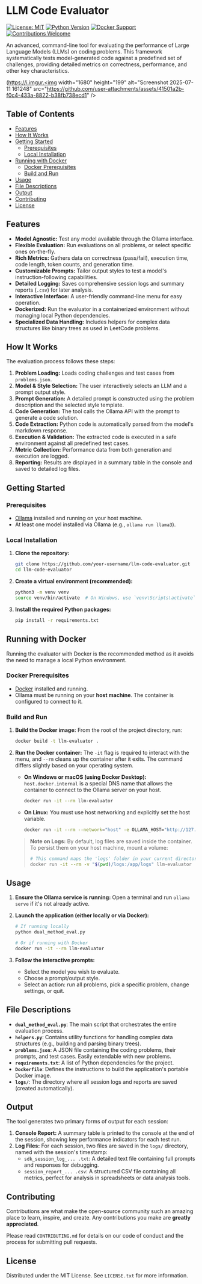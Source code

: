 # LLM Code Evaluator

[![License: MIT](https://img.shields.io/badge/License-MIT-yellow.svg)](https://opensource.org/licenses/MIT)
[![Python Version](https://img.shields.io/badge/python-3.9%2B-blue.svg)](https://www.python.org/downloads/)
[![Docker Support](https://img.shields.io/badge/docker-ready-blue.svg)](https://www.docker.com/)
[![Contributions Welcome](https://img.shields.io/badge/contributions-welcome-brightgreen.svg?style=flat)](./CONTRIBUTING.md)

An advanced, command-line tool for evaluating the performance of Large Language Models (LLMs) on coding problems. This framework systematically tests model-generated code against a predefined set of challenges, providing detailed metrics on correctness, performance, and other key characteristics.

(https://i.imgur.<img width="1680" height="199" alt="Screenshot 2025-07-11 161248" src="https://github.com/user-attachments/assets/41501a2b-f0c4-433a-8822-b38fb738ecd1" /> 
## Table of Contents

- [Features](#features)
- [How It Works](#how-it-works)
- [Getting Started](#getting-started)
  - [Prerequisites](#prerequisites)
  - [Local Installation](#local-installation)
- [Running with Docker](#running-with-docker)
  - [Docker Prerequisites](#docker-prerequisites)
  - [Build and Run](#build-and-run)
- [Usage](#usage)
- [File Descriptions](#file-descriptions)
- [Output](#output)
- [Contributing](#contributing)
- [License](#license)

## Features

*   **Model Agnostic:** Test any model available through the Ollama interface.
*   **Flexible Evaluation:** Run evaluations on all problems, or select specific ones on-the-fly.
*   **Rich Metrics:** Gathers data on correctness (pass/fail), execution time, code length, token counts, and generation time.
*   **Customizable Prompts:** Tailor output styles to test a model's instruction-following capabilities.
*   **Detailed Logging:** Saves comprehensive session logs and summary reports (`.csv`) for later analysis.
*   **Interactive Interface:** A user-friendly command-line menu for easy operation.
*   **Dockerized:** Run the evaluator in a containerized environment without managing local Python dependencies.
*   **Specialized Data Handling:** Includes helpers for complex data structures like binary trees as used in LeetCode problems.

## How It Works

The evaluation process follows these steps:

1.  **Problem Loading:** Loads coding challenges and test cases from `problems.json`.
2.  **Model & Style Selection:** The user interactively selects an LLM and a prompt output style.
3.  **Prompt Generation:** A detailed prompt is constructed using the problem description and the selected style template.
4.  **Code Generation:** The tool calls the Ollama API with the prompt to generate a code solution.
5.  **Code Extraction:** Python code is automatically parsed from the model's markdown response.
6.  **Execution & Validation:** The extracted code is executed in a safe environment against all predefined test cases.
7.  **Metric Collection:** Performance data from both generation and execution are logged.
8.  **Reporting:** Results are displayed in a summary table in the console and saved to detailed log files.

## Getting Started

### Prerequisites

*   [Ollama](https://ollama.ai/) installed and running on your host machine.
*   At least one model installed via Ollama (e.g., `ollama run llama3`).

### Local Installation

1.  **Clone the repository:**
    ```sh
    git clone https://github.com/your-username/llm-code-evaluator.git
    cd llm-code-evaluator
    ```

2.  **Create a virtual environment (recommended):**
    ```sh
    python3 -m venv venv
    source venv/bin/activate  # On Windows, use `venv\Scripts\activate`
    ```

3.  **Install the required Python packages:**
    ```sh
    pip install -r requirements.txt
    ```

## Running with Docker

Running the evaluator with Docker is the recommended method as it avoids the need to manage a local Python environment.

### Docker Prerequisites

*   [Docker](https://www.docker.com/products/docker-desktop/) installed and running.
*   Ollama must be running on your **host machine**. The container is configured to connect to it.

### Build and Run

1.  **Build the Docker image:**
    From the root of the project directory, run:
    ```sh
    docker build -t llm-evaluator .
    ```

2.  **Run the Docker container:**
    The `-it` flag is required to interact with the menu, and `--rm` cleans up the container after it exits. The command differs slightly based on your operating system.

    *   **On Windows or macOS (using Docker Desktop):**
        `host.docker.internal` is a special DNS name that allows the container to connect to the Ollama server on your host.
        ```sh
        docker run -it --rm llm-evaluator
        ```

    *   **On Linux:**
        You must use host networking and explicitly set the host variable.
        ```sh
        docker run -it --rm --network="host" -e OLLAMA_HOST="http://127.0.0.1:11434" llm-evaluator
        ```

    > **Note on Logs:** By default, log files are saved inside the container. To persist them on your host machine, mount a volume:
    > ```sh
    > # This command maps the 'logs' folder in your current directory to the '/app/logs' folder in the container.
    > docker run -it --rm -v "$(pwd)/logs:/app/logs" llm-evaluator
    > ```

## Usage

1.  **Ensure the Ollama service is running:**
    Open a terminal and run `ollama serve` if it's not already active.

2.  **Launch the application (either locally or via Docker):**
    ```sh
    # If running locally
    python dual_method_eval.py

    # Or if running with Docker
    docker run -it --rm llm-evaluator
    ```

3.  **Follow the interactive prompts:**
    *   Select the model you wish to evaluate.
    *   Choose a prompt/output style.
    *   Select an action: run all problems, pick a specific problem, change settings, or quit.

## File Descriptions

*   **`dual_method_eval.py`**: The main script that orchestrates the entire evaluation process.
*   **`helpers.py`**: Contains utility functions for handling complex data structures (e.g., building and parsing binary trees).
*   **`problems.json`**: A JSON file containing the coding problems, their prompts, and test cases. Easily extendable with new problems.
*   **`requirements.txt`**: A list of Python dependencies for the project.
*   **`Dockerfile`**: Defines the instructions to build the application's portable Docker image.
*   **`logs/`**: The directory where all session logs and reports are saved (created automatically).

## Output

The tool generates two primary forms of output for each session:

1.  **Console Report:** A summary table is printed to the console at the end of the session, showing key performance indicators for each test run.
2.  **Log Files:** For each session, two files are saved in the `logs/` directory, named with the session's timestamp:
    *   `sdk_session_log_... .txt`: A detailed text file containing full prompts and responses for debugging.
    *   `session_report_... .csv`: A structured CSV file containing all metrics, perfect for analysis in spreadsheets or data analysis tools.

## Contributing

Contributions are what make the open-source community such an amazing place to learn, inspire, and create. Any contributions you make are **greatly appreciated**.

Please read `CONTRIBUTING.md` for details on our code of conduct and the process for submitting pull requests.

## License

Distributed under the MIT License. See `LICENSE.txt` for more information.
